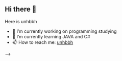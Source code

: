 ## Hi there 👋
Here is unhbbh

- 🔭 I’m currently working on programming studying
- 🌱 I’m currently learning JAVA and C#
- 📫 How to reach me: [unhbbh](https://www.cnblogs.com/unhbbh)

-->
